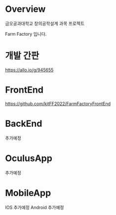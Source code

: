 # Overview
금오공과대학교 창의공학설계 과목 프로젝트

Farm Factory 입니다.

# 개발 간판
https://allo.io/g/945655


# FrontEnd
https://github.com/kitFF2022/FarmFactoryFrontEnd

# BackEnd
추가예정

# OculusApp
추가예정

# MobileApp
IOS 추가예정
Android 추가예정
